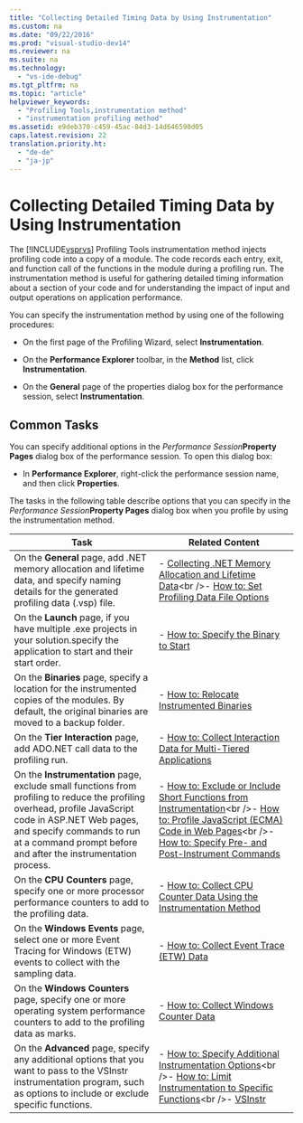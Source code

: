 ```yaml
---
title: "Collecting Detailed Timing Data by Using Instrumentation"
ms.custom: na
ms.date: "09/22/2016"
ms.prod: "visual-studio-dev14"
ms.reviewer: na
ms.suite: na
ms.technology: 
  - "vs-ide-debug"
ms.tgt_pltfrm: na
ms.topic: "article"
helpviewer_keywords: 
  - "Profiling Tools,instrumentation method"
  - "instrumentation profiling method"
ms.assetid: e9deb370-c459-45ac-84d3-14d646590d05
caps.latest.revision: 22
translation.priority.ht: 
  - "de-de"
  - "ja-jp"
---
```

# Collecting Detailed Timing Data by Using Instrumentation
The [!INCLUDE[vsprvs](../vs140/includes/vsprvs_md.md)] Profiling Tools instrumentation method injects profiling code into a copy of a module. The code records each entry, exit, and function call of the functions in the module during a profiling run. The instrumentation method is useful for gathering detailed timing information about a section of your code and for understanding the impact of input and output operations on application performance.  
  
 You can specify the instrumentation method by using one of the following procedures:  
  
-   On the first page of the Profiling Wizard, select **Instrumentation**.  
  
-   On the **Performance Explorer** toolbar, in the **Method** list, click **Instrumentation**.  
  
-   On the **General** page of the properties dialog box for the performance session, select **Instrumentation**.  
  
## Common Tasks  
 You can specify additional options in the *Performance Session***Property Pages** dialog box of the performance session. To open this dialog box:  
  
-   In **Performance Explorer**, right-click the performance session name, and then click **Properties**.  
  
 The tasks in the following table describe options that you can specify in the *Performance Session***Property Pages** dialog box when you profile by using the instrumentation method.  
  
|Task|Related Content|  
|----------|---------------------|  
|On the **General** page, add .NET memory allocation and lifetime data, and specify naming details for the generated profiling data (.vsp) file.|-   [Collecting .NET Memory Allocation and Lifetime Data](../vs140/collecting-.net-memory-allocation-and-lifetime-data.md)\<br />-   [How to: Set Profiling Data File Options](../vs140/how-to--set-performance-data-file-name-options.md)|  
|On the **Launch** page, if you have multiple .exe projects in your solution.specify the application to start and their start order.|-   [How to: Specify the Binary to Start](../vs140/how-to--specify-the-binary-to-start.md)|  
|On the **Binaries** page, specify a location for the instrumented copies of the modules. By default, the original binaries are moved to a backup folder.|-   [How to: Relocate Instrumented Binaries](../vs140/how-to--relocate-instrumented-binaries.md)|  
|On the **Tier Interaction** page, add ADO.NET call data to the profiling run.|-   [How to: Collect Interaction Data for Multi-Tiered Applications](../vs140/collecting-tier-interaction-data.md)|  
|On the **Instrumentation** page, exclude small functions from profiling to reduce the profiling overhead, profile JavaScript code in ASP.NET Web pages, and specify commands to run at a command prompt before and after the instrumentation process.|-   [How to: Exclude or Include Short Functions from Instrumentation](../vs140/how-to--exclude-or-include-short-functions-from-instrumentation.md)\<br />-   [How to: Profile JavaScript (ECMA) Code in Web Pages](../vs140/how-to--profile-javascript-code-in-web-pages.md)\<br />-   [How to: Specify Pre- and Post-Instrument Commands](../vs140/how-to--specify-pre--and-post-instrument-commands.md)|  
|On the **CPU Counters** page, specify one or more processor performance counters to add to the profiling data.|-   [How to: Collect CPU Counter Data Using the Instrumentation Method](../vs140/how-to--collect-cpu-counter-data.md)|  
|On the **Windows Events** page, select one or more Event Tracing for Windows (ETW) events to collect with the sampling data.|-   [How to: Collect Event Trace (ETW) Data](../vs140/how-to--collect-event-tracing-for-windows--etw--data.md)|  
|On the **Windows Counters** page, specify one or more operating system performance counters to add to the profiling data as marks.|-   [How to: Collect Windows Counter Data](../vs140/how-to--collect-windows-counter-data.md)|  
|On the **Advanced** page, specify any additional options that you want to pass to the VSInstr instrumentation program, such as options to include or exclude specific functions.|-   [How to: Specify Additional Instrumentation Options](../vs140/how-to--specify-additional-instrumentation-options.md)\<br />-   [How to: Limit Instrumentation to Specific Functions](../vs140/how-to--limit-instrumentation-to-specific-functions.md)\<br />-   [VSInstr](../vs140/vsinstr.md)|